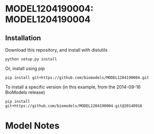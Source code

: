 # MODEL1204190004: MODEL1204190004

## Installation

Download this repository, and install with distutils

`python setup.py install`

Or, install using pip

`pip install git+https://github.com/biomodels/MODEL1204190004.git`

To install a specific version (in this example, from the 2014-09-16 BioModels release)

`pip install git+https://github.com/biomodels/MODEL1204190004.git@20140916`


# Model Notes



